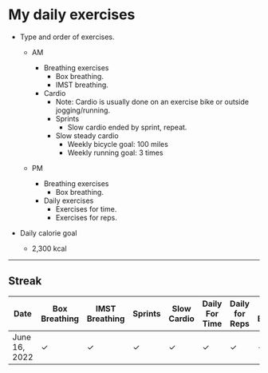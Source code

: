 # My daily exercises

- Type and order of exercises.
	- AM
		- Breathing exercises
			- Box breathing.
			- IMST breathing.
		- Cardio
			- Note: Cardio is usually done on an exercise bike or outside jogging/running.
			- Sprints
				- Slow cardio ended by sprint, repeat.
			- Slow steady cardio
				- Weekly bicycle goal: 100 miles
				- Weekly running goal: 3 times

	- PM
		- Breathing exercises
			- Box breathing.
		- Daily exercises
			- Exercises for time.
			- Exercises for reps.

- Daily calorie goal
	- 2,300 kcal

------------

## Streak

Date | Box Breathing | IMST Breathing | Sprints | Slow Cardio | Daily For Time | Daily for Reps | Other Exercise |
---- | ---- | ---- | ---- | ---- | ---- | ---- | ---- |
June 16, 2022 | &check; | &check; | &check; | &check; | &check; | &check; | ---- |

